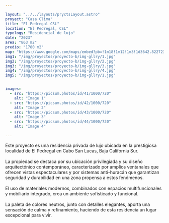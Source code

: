 ```yaml
---

layout: "../../layouts/pryctsLayout.astro"
proyect: "Casa Clima"
title: "El Pedregal CSL"
location: "El Pedregal, CSL"
typology: "Residencial de lujo"
date: "2023"
area: "863 m2"
predio: "1780 m2"
map: "https://www.google.com/maps/embed?pb=!1m18!1m12!1m3!1d3642.822723672548!2d-109.99173882025781!3d24.0725465891575!2m3!1f0!2f0!3f0!3m2!1i1024!2i768!4f13.1!3m3!1m2!1s0x86bcd0a672265383%3A0x584336e20b086696!2sCasa%20Tara%20Hotel%20-%20Wellness%20Yoga%20Retreat!5e0!3m2!1sen!2smx!4v1734034991628!5m2!1sen!2smx"
img1: "/img/proyectos/proyecto-b/img-gllry/1.jpg"
img2: "/img/proyectos/proyecto-b/img-gllry/2.jpg"
img3: "/img/proyectos/proyecto-b/img-gllry/3.jpg"
img4: "/img/proyectos/proyecto-b/img-gllry/4.jpg"
img5: "/img/proyectos/proyecto-b/img-gllry/1.jpg"


images:
  - src: "https://picsum.photos/id/41/1000/720"
    alt: "Image 1"
  - src: "https://picsum.photos/id/42/1000/720"
    alt: "Image 2"
  - src: "https://picsum.photos/id/43/1000/720"
    alt: "Image 3"
  - src: "https://picsum.photos/id/44/1000/720"
    alt: "Image 4"
  
---
```



Este proyecto es una residencia privada de lujo ubicada en la prestigiosa localidad de El Pedregal en Cabo San Lucas, Baja California Sur.
\
\
La propiedad se destaca por su ubicación privilegiada y su diseño arquitectónico contemporáneo, caracterizado por amplios ventanales que ofrecen vistas espectaculares y por sistemas anti-huracán que garantizan seguridad y durabilidad en una zona propensa a estos fenómenos.
\
\
El uso de materiales modernos, combinados con espacios multifuncionales y mobiliario integrado, crea un ambiente sofisticado y funcional.
\
\
La paleta de colores neutros, junto con detalles elegantes, aporta una sensación de calma y refinamiento, haciendo de esta residencia un lugar excepcional para vivir.
  


